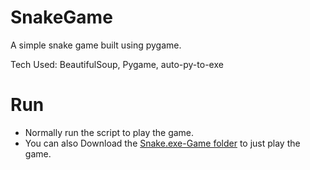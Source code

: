 # SnakeGame
A simple snake game built using pygame.

Tech Used: BeautifulSoup, Pygame, auto-py-to-exe

# Run
- Normally run the script to play the game.
- You can also Download the [Snake.exe-Game folder](https://github.com/roneetsingh/SnakeGame/tree/master/Snake.exe-Game%20Folder) to just play the game.
